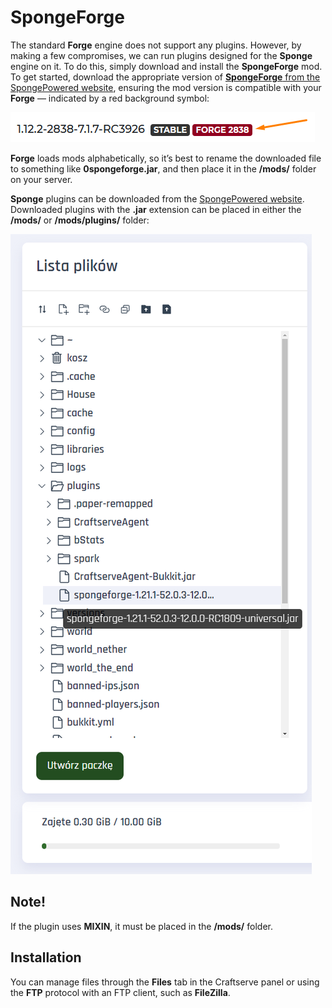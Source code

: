SpongeForge
===========
The standard **Forge** engine does not support any plugins. However, by making a few compromises, we can run plugins designed for the **Sponge** engine on it. To do this, simply download and install the **SpongeForge** mod. To get started, download the appropriate version of [**SpongeForge** from the SpongePowered website](https://www.spongepowered.org/downloads/spongeforge/stable/1.12.2), ensuring the mod version is compatible with your **Forge** — indicated by a red background symbol:

![SpongeForge](img/spongeforge/spongeforge.png)

**Forge** loads mods alphabetically, so it’s best to rename the downloaded file to something like **0spongeforge.jar**, and then place it in the **/mods/** folder on your server.

**Sponge** plugins can be downloaded from the [SpongePowered website](https://ore.spongepowered.org/). Downloaded plugins with the **.jar** extension can be placed in either the **/mods/** or **/mods/plugins/** folder:

![SpongeForge](img/spongeforge/spongeforge2.png)

Note!
-----
If the plugin uses **MIXIN**, it must be placed in the **/mods/** folder.

Installation
------------
You can manage files through the **Files** tab in the Craftserve panel or using the **FTP** protocol with an FTP client, such as **FileZilla**.

